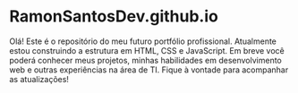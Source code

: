 # RamonSantosDev.github.io
Olá! Este é o repositório do meu futuro portfólio profissional.
Atualmente estou construindo a estrutura em HTML, CSS e JavaScript.
Em breve você poderá conhecer meus projetos, minhas habilidades em desenvolvimento web e outras experiências na área de TI.
Fique à vontade para acompanhar as atualizações!
